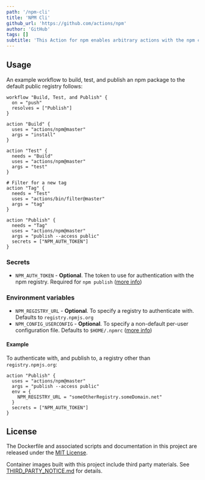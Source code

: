 ```yaml
---
path: '/npm-cli'
title: 'NPM Cli'
github_url: 'https://github.com/actions/npm'
author: 'GitHub'
tags: []
subtitle: 'This Action for npm enables arbitrary actions with the npm command-line client, including testing packages and publishing to a registry.'
---
```


## Usage

An example workflow to build, test, and publish an npm package to the default public registry follows:

```hcl
workflow "Build, Test, and Publish" {
  on = "push"
  resolves = ["Publish"]
}

action "Build" {
  uses = "actions/npm@master"
  args = "install"
}

action "Test" {
  needs = "Build"
  uses = "actions/npm@master"
  args = "test"
}

# Filter for a new tag
action "Tag" {
  needs = "Test"
  uses = "actions/bin/filter@master"
  args = "tag"
}

action "Publish" {
  needs = "Tag"
  uses = "actions/npm@master"
  args = "publish --access public"
  secrets = ["NPM_AUTH_TOKEN"]
}
```

### Secrets

- `NPM_AUTH_TOKEN` - **Optional**. The token to use for authentication with the npm registry. Required for `npm publish` ([more info](https://docs.npmjs.com/getting-started/working_with_tokens))

### Environment variables

- `NPM_REGISTRY_URL` - **Optional**. To specify a registry to authenticate with. Defaults to `registry.npmjs.org`
- `NPM_CONFIG_USERCONFIG` - **Optional**. To specify a non-default per-user configuration file. Defaults to `$HOME/.npmrc` ([more info](https://docs.npmjs.com/misc/config#npmrc-files))

#### Example

To authenticate with, and publish to, a registry other than `registry.npmjs.org`:

```hcl
action "Publish" {
  uses = "actions/npm@master"
  args = "publish --access public"
  env = {
    NPM_REGISTRY_URL = "someOtherRegistry.someDomain.net"
  }
  secrets = ["NPM_AUTH_TOKEN"]
}
```

## License

The Dockerfile and associated scripts and documentation in this project are released under the [MIT License](LICENSE).

Container images built with this project include third party materials. See [THIRD_PARTY_NOTICE.md](THIRD_PARTY_NOTICE.md) for details.
